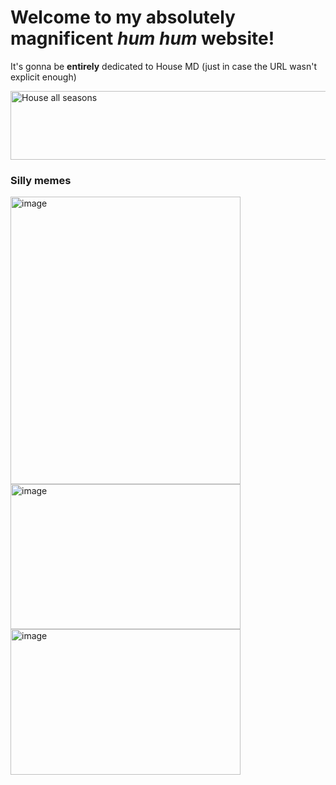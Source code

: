 # Welcome to my absolutely magnificent *hum hum* website!
It's gonna be **entirely** dedicated to House MD (just in case the URL wasn't explicit enough)

<img width="660" height="110" alt="House all seasons" src="https://github.com/user-attachments/assets/b21bf2b7-d222-4d55-a736-6e557dc0078d" />

### Silly memes
<img width="368" height="460" alt="image" src="https://github.com/user-attachments/assets/0979f703-3eb2-4e3f-a94a-eb3edcde8371" />
<br>
<img width="368" height="232" alt="image" src="https://github.com/user-attachments/assets/53075a41-e16a-4ecc-9edf-2f01501da3ba" />
<br>
<img width="368" height="233" alt="image" src="https://github.com/user-attachments/assets/13a65b73-fd23-4b90-8942-3c3e4f8067b4" />

